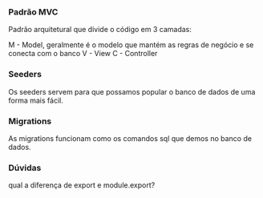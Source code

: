 ### Padrão MVC

Padrão arquitetural que divide o código em 3 camadas:

M - Model, geralmente é o modelo que mantém as regras de negócio e se conecta com o banco
V - View
C - Controller

### Seeders

Os seeders servem para que possamos popular o banco de dados de uma forma mais fácil.

### Migrations

As migrations funcionam como os comandos sql que demos no banco de dados.

### Dúvidas

qual a diferença de export e module.export?
